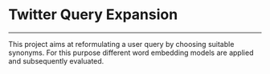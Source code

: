 # Twitter Query Expansion
---

This project aims at reformulating a user query by choosing suitable synonyms. For this purpose different word embedding models are applied and subsequently evaluated.